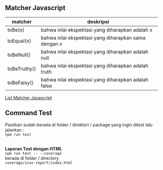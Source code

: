 ## Matcher Javascript

| matcher      | deskripsi                                        |
| ------------ | ------------------------------------------------ | 
| toBe(x)      |  bahwa nilai ekspektasi yang diharapkan adalah x |
| toEqual(x)   |  bahwa nilai ekspektasi yang diharapkan sama dengan x |
| toBeNull()   |  bahwa nilai ekspektasi yang diharapkan adalah null |
| toBeTruthy() |  bahwa nilai ekspektasi yang diharapkan adalah truth |
| toBeFalsy() |  bahwa nilai ekspektasi yang diharapkan adalah false |

[List Matcher Javascript](https://jestjs.io/docs/using-matchers)

## Command Test
Pastikan sudah berada di folder / direktori / package yang ingin ditest lalu jalankan : <br>
`npm run test` <br><br>

**Laporan Test dengan HTML** <br>
`npm run test -- --coverage` <br>
berada di folder / directory <br>
`coverage/icov-report/index.html`

